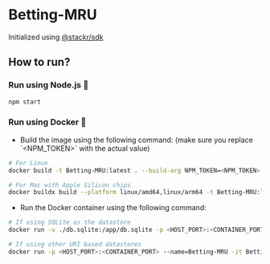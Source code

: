 # Betting-MRU

Initialized using [@stackr/sdk](https://www.stackrlabs.xyz/)

## How to run?

### Run using Node.js :rocket:

```bash
npm start
```

### Run using Docker :whale:

- Build the image using the following command: (make sure you replace \`<NPM_TOKEN>\` with the actual value)

```bash
# For Linux
docker build -t Betting-MRU:latest . --build-arg NPM_TOKEN=<NPM_TOKEN>

# For Mac with Apple Silicon chips
docker buildx build --platform linux/amd64,linux/arm64 -t Betting-MRU:latest . --build-arg NPM_TOKEN=<NPM_TOKEN>
```

- Run the Docker container using the following command:

```bash
# If using SQLite as the datastore
docker run -v ./db.sqlite:/app/db.sqlite -p <HOST_PORT>:<CONTAINER_PORT> --name=Betting-MRU -it Betting-MRU:latest

# If using other URI based datastores
docker run -p <HOST_PORT>:<CONTAINER_PORT> --name=Betting-MRU -it Betting-MRU:latest
```
